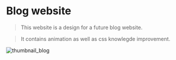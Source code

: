 # Blog website
> This website is a design for a future blog website.

> It contains animation as well as css knowlegde improvement. 

![thumbnail_blog](https://user-images.githubusercontent.com/22985604/168193968-e856405e-da71-4b44-ad08-94fc3a4c0a06.jpg)
